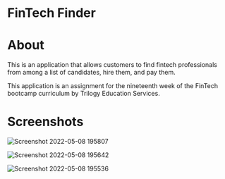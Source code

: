 # FinTech Finder

# About 
This is an application that allows customers to find fintech professionals from among a list of candidates, hire them, and pay them. 

This application is an assignment for the nineteenth week of the FinTech bootcamp curriculum by Trilogy Education Services.


# Screenshots
![Screenshot 2022-05-08 195807](https://user-images.githubusercontent.com/63683699/167321155-bb0f03bd-01c4-47af-8b2e-4cb3c65cb0ca.png)

![Screenshot 2022-05-08 195642](https://user-images.githubusercontent.com/63683699/167321158-17bb071c-e7a6-43bf-899a-52ddc882bb12.png)

![Screenshot 2022-05-08 195536](https://user-images.githubusercontent.com/63683699/167321162-74cbd534-d98c-4dac-80a1-823f4e087f6e.png)
